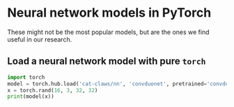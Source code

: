 # Neural network models in PyTorch
These might not be the most popular models, but are the ones we find useful in our research.

## Load a neural network model with pure ```torch```
```python
import torch
model = torch.hub.load('cat-claws/nn', 'convduonet', pretrained='convduonet_JQyC', in_channels = 3)
x = torch.rand(16, 3, 32, 32)
print(model(x))
```

